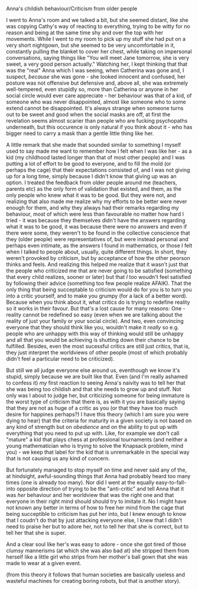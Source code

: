 Anna's childish behaviour/Criticism from older people

I went to Anna's room and we talked a bit, but she seemed distant, like she was copying Cathy's way of reacting to everything, trying to be witty for no reason and being at the same time shy and over the top with her movements. While I went to my room to pick up my stuff she had put on a very short nightgown, but she seemed to be very uncomfortable in it, constantly pulling the blanket to cover her chest, while taking on impersonal conversations, saying things like "You will meet Jane tomorrow, she is very sweet, a very good person actually." Watching her, I kept thinking that that was the "real" Anna which I was seeing, when Catherina was gone and, I suspect, *because* she was gone - she looked innocent and confused, her posture was not offensive but defensive and, above all, she was extremely well-tempered, even stupidly so, more than Catherina or anyone in her social circle would ever care appreciate - her behaviour was that of a kid, of someone who was never disappointed, almost like someone who to some extend cannot be disappointed. It's always strange when someone turns out to be sweet and good when the social masks are off, at first the revelation seems almost scarier than people who are fucking psychopaths underneath, but this occurence is only natural if you think about it - who has bigger need to carry a mask than a gentle little thing like her.

A little remark that she made that sounded similar to something I myself used to say made me want to remember how I felt when I was like her - as a kid (my childhood lasted longer than that of most other people) and I was putting a lot of effort to be good to everyone, and to fill the mold (or perhaps the cage) that their expectations consisted of, and I was not giving up for a long time, simply because I didn't know that giving up was an option. I treated the feedback from older people around me (teachers, parents etc) as the only form of validation that existed, and them, as the only people who knew what it was to be good. But they were not, and realizing that also made me realize why my efforts to be better were never enough for them, and why they always had their remarks regarding my behaviour, most of which were less than favourable no matter how hard I tried - it was because they themselves didn't have the answers regarding what it was to be good, it was because there were no answers and even if there were some, they weren't to be found in the collective conscience that they (older people) were representatives of, but were instead personal and perhaps even intimate, as the answers I found in mathematics, or those I felt when I talked to people about, usually, quite different things. In short, they weren't provoked by criticism, but by acceptance of how the other peorson thinks and feels. And realizing this helped me realize that it wasn't just that the people who criticized me that are never going to be satisfied (something that every child realizes, sooner or later) but that *I* too woudn't feel satisfied by following their advice (something too few people realize AFAIK). That the only thing that being succeptable to criticism would do for you is to turn you into a critic yourself, and to make you grumpy (for a lack of a better word). Because when you think about it, what critics do is trying to redefine reality so it works in their favour. But that's a lost cause for many reasons: One - reality cannot be redefined so easy (even when we are talking about the reality of just your family or your social circle). And two, even convincing everyone that they should think like you, wouldn't make it *really* so e.g. people who are unhappy with this way of thinking would still be unhappy and all that you would be achieving is shutting down their chance to be fulfilled. Besides, even the most sucessful critics are still just critics, that is, they just interpret the worldviews of other people (most of which probably didn't feel a particular need to be criticized). 

But still we all judge everyone else around us, eventhough we know it's stupid, simply because we are built like that. Even (and I'm really ashamed to confess it) *my* first reaction to seeing Anna's naivity was to tell her that she was being too childish and that she needs to grow up and stuff. Not only was I about to judge her, but criticizing someone for being immature is the worst type of criticism that there is, as with it you are basically saying that they are not as huge of a critic as you (or that they have too much desire for happines perhaps?) I have this theory (which I am sure you were dying to hear) that the criteria for maturity in a given society is not based on any kind of strength but on *obedience* and on the ability to put up with everything that you need to put up with. Like, for example we don't call "mature" a kid that plays chess at professional tournaments (and neither a young mathematician who is trying to solve the Knapsack problem, mind you) - we keep that label for the kid that is unremarkable in the special way that is not causing us any kind of concern.

But fortunately managed to stop myself on time and never said any of the, at hindsight, awful-sounding things that Anna had probably heard too many times (one is already too many). Nor did I went at the equally easy-to-fall-into opposite direction of trying to be the "anti-critic" and tell Anna that it was *her* behaviour and her worldview that was the right one and that everyone in their right mind should should try to imitate it. No I might have not known any better in terms of how to free her mind from the cage that being succeptible to criticism has put her into, but I knew enough to know that I coudn't do that by just attacking everyone else, I knew that I didn't need to praise her but to adore her, not to tell her that she is correct, but to tell her that she is super.

And a clear soul like her's was easy to adore - once she got tired of those clumsy mannerisms (at which she was also bad at) she stripped them from herself like a little girl who strips from her mother's ball gown that she was made to wear at a given event.

(from this theory it follows that human societies are basically useless and wasteful machines for creating boring robots, but that is another story).
